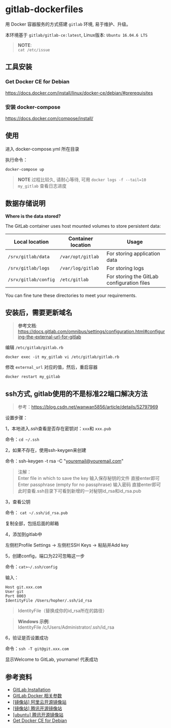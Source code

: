# gitlab-dockerfiles

用 Docker 容器服务的方式搭建 `gitlab` 环境, 易于维护、升级。

本环境基于 `gitlab/gitlab-ce:latest`, Linux版本: `Ubuntu 16.04.6 LTS`

> **NOTE**:  
> `cat /etc/issue`


## 工具安装

### Get Docker CE for Debian

https://docs.docker.com/install/linux/docker-ce/debian/#prerequisites

### 安装 docker-compose

https://docs.docker.com/compose/install/


## 使用

进入 docker-compose.yml 所在目录

执行命令：
```
docker-compose up
```  

> **NOTE**
> 过程比较久, 请耐心等待, 可用 `docker logs -f --tail=10 my_gitlab` 查看日志进度

## 数据存储说明

**Where is the data stored?**

The GitLab container uses host mounted volumes to store persistent data:

| Local location       | Container location | Usage                                      |
| -------------------- | ------------------ | ------------------------------------------ |
| `/srv/gitlab/data`   | `/var/opt/gitlab`  | For storing application data               |
| `/srv/gitlab/logs`   | `/var/log/gitlab`  | For storing logs                           |
| `/srv/gitlab/config` | `/etc/gitlab`      | For storing the GitLab configuration files |

You can fine tune these directories to meet your requirements.


## 安装后，需要更新域名

> **参考文档**:
> https://docs.gitlab.com/omnibus/settings/configuration.html#configuring-the-external-url-for-gitlab

编辑 `/etc/gitlab/gitlab.rb`

```
docker exec -it my_gitlab vi /etc/gitlab/gitlab.rb
```

修改 `external_url` 对应的值，然后，重启容器

```
docker restart my_gitlab
```


## ssh方式, gitlab使用的不是标准22端口解决方法

> 参考：https://blog.csdn.net/wanwan5856/article/details/52797969

设置步骤：

1，本地进入.ssh查看是否存在密钥对：`xxx`和 `xxx.pub`

命令：`cd ~/.ssh`

2，如果不存在，使用ssh-keygen来创建

命令：ssh-keygen -t rsa -C "youremail@youremail.com"

> 注解：  
> Enter file in which to save the key 输入保存秘钥的文件 直接enter即可  
> Enter passphrase (empty for no passphrase) 输入密码 直接enter即可  
> 此时查看.ssh目录下可看到新增的一对秘钥id_rsa和id_rsa.pub

3，查看公钥

命令： `cat ~/.ssh/id_rsa.pub `

复制全部，包括后面的邮箱

4，添加到gitlab中

左侧栏Profile Settings → 左侧栏SSH Keys → 粘贴并Add key

5，创建config，端口为22可忽略这一步

命令：`cat>~/.ssh/config`

输入：

```
Host git.xxx.com
User git
Port 8003
IdentityFile /Users/hopher/.ssh/id_rsa
```
> IdentityFile（替换成你的id_rsa所在的路径）

> **Windows 示例**:  
> IdentityFile /c/Users/Administrator/.ssh/id_rsa

6，验证是否设置成功

命令：`ssh -T git@git.xxx.com`

显示Welcome to GitLab, yourname! 代表成功

## 参考资料

- [GitLab Installation](https://www.gitlab.com.cn/installation/#debian)
- [GitLab Docker 相关参数](https://docs.gitlab.com/omnibus/docker/)
- [[镜像站] 阿里云开源镜像站](https://opsx.alibaba.com/mirror)
- [[镜像站] 腾讯开源镜像站](https://mirrors.cloud.tencent.com/index.html)
- [[ubuntu] 腾讯开源镜像站](https://mirrors.cloud.tencent.com/help/ubuntu.html)
- [Get Docker CE for Debian](https://docs.docker.com/install/linux/docker-ce/debian/#prerequisites)
